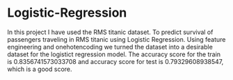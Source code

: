# Logistic-Regression
In this project I have used the RMS titanic dataset.
To predict survival of passengers traveling in RMS titanic using Logistic Regression.
Using feature engineering and onehotencoding we turned the dataset into a desirable dataset for the logistict regression model.
The accuracy score for the train is 0.8356741573033708 and accuracy score for test is 0.79329608938547, which is a good score.
